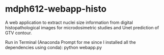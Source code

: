 # mdph612-webapp-histo
A web application to extract nuclei size information from digital histopathological images for microdosimetric studies and Unet prediction of GTV contour. 

Run in Terminal (Anaconda  Prompt for me since I installed all the dependencies using conda): python webapp.py 
